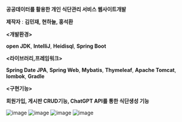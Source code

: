 **공공데이터를 활용한 개인 식단관리 서비스 웹사이트개발**

**제작자** : **김민재, 현하늘, 홍석환**



**<개발환경>**

**open JDK**, **IntelliJ**, **Heidisql**, **Spring Boot**

**<라이브러리,프레임워크>**

**Spring Date JPA**, **Spring Web**, **Mybatis**, **Thymeleaf**, **Apache Tomcat**, **lombok**, **Gradle**

**<구현기능>**

**회원가입, 게시판 CRUD기능, ChatGPT API를 통한 식단생성 기능**


![image](https://github.com/user-attachments/assets/8466cac3-b0d9-4c09-af4f-cbd36d5cf126)
![image](https://github.com/user-attachments/assets/ee3a843d-78ec-4957-bd48-3e67e231e9bd)
![image](https://github.com/user-attachments/assets/fce96a9d-cbe8-41a2-9f4d-906edc638048)
![image](https://github.com/user-attachments/assets/c9ae7aa1-7389-4420-8f1a-3e3a0a728f44)

